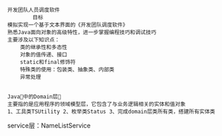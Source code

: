 
    开发团队人员调度软件
            目标
    模拟实现一个基于文本界面的《开发团队调度软件》
    熟悉Java面向对象的高级特性，进一步掌握编程技巧和调试技巧
    主要涉及以下知识点：
        类的继承性和多态性
        对象的值传递、接口
        static和final修饰符
        特殊类的使用：包装类、抽象类、内部类
        异常处理


    Java中的Domain层
    主要指的是应用程序的领域模型层，它包含了与业务逻辑相关的实体和值对象
    1、工具类TSUtility 2、枚举类Status 3、完成domain层类所有类，搭建所有实体类


service层：NameListService